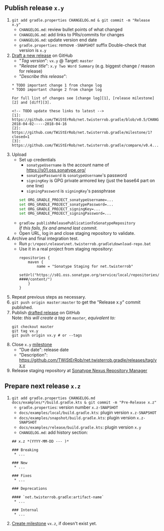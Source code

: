 ## Publish release `x.y`

 1. `git add gradle.properties CHANGELOG.md & git commit -m "Release x.y"`
    * `CHANGELOG.md`: review bullet points of what changed
    * `CHANGELOG.md`: add links to PRs/commits for changes
    * `CHANGELOG.md`: update version end date
    * `gradle.properties`: remove `-SNAPSHOT` suffix
      Double-check that version is `x.y`
 1. [Draft a new release](https://github.com/TWiStErRob/net.twisterrob.gradle/releases/new) on GitHub
    * "_Tag version_": `vx.y` @ Target: `master`
    * "_Release title_": `x.y Two Word Summary` (e.g. biggest change / reason for release)
    * "_Describe this release_":
    ```
    * TODO important change 1 from change log
    * TODO important change 2 from change log
    
    For full list of changes see [change log][1], [release milestone][2] and [diff][3].

    <!-- TODO update these links to latest -->
    [1]: https://github.com/TWiStErRob/net.twisterrob.gradle/blob/v0.5/CHANGELOG.md#05-2018-04-02-----2018-04-16
    [2]: https://github.com/TWiStErRob/net.twisterrob.gradle/milestone/1?closed=1
    [3]: https://github.com/TWiStErRob/net.twisterrob.gradle/compare/v0.4...v0.5
    ```
 1. Upload
    * Set up credentials
        * `sonatypeUsername` is the account name of https://s01.oss.sonatype.org/
        * `sonatypePassword` is `sonatypeUsername`'s password
        * `signingKey` is GPG private armored key (just the base64 part on one line)
        * `signingPassword` is `signingKey`'s passphrase
        ```bash
        set ORG_GRADLE_PROJECT_sonatypeUsername=...
        set ORG_GRADLE_PROJECT_sonatypePassword=...
        set ORG_GRADLE_PROJECT_signingKey=...
        set ORG_GRADLE_PROJECT_signingPassword=...
        ```
    * `gradlew publishReleasePublicationToSonatypeRepository`  
     _If this fails, fix and amend last commit._
    * Open URL, log in and close staging repository to validate.
 1. Archive and final integration test.
    * Run `p:\repos\release\net.twisterrob.gradle\download-repo.bat`
    * Use it in a real project from staging repository:
      ```
      repositories {
          maven {
              name = "Sonatype Staging for net.twisterrob"
              setUrl("https://s01.oss.sonatype.org/service/local/repositories/nettwisterrob-####/content/")
          }
      }
      ```
 1. Repeat previous steps as necessary.
 1. `git push origin master:master` to get the "Release x.y" commit published.
 1. Publish [drafted release](https://github.com/TWiStErRob/net.twisterrob.gradle/releases) on GitHub  
    Note: _this will create a tag on `master`, equivalent to:_
     ```
    git checkout master
    git tag vx.y
    git push origin vx.y # or --tags
 1. Close `x.y` [milestone](https://github.com/TWiStErRob/net.twisterrob.gradle/milestones)
    * "Due date": release date
    * "Description": https://github.com/TWiStErRob/net.twisterrob.gradle/releases/tag/vx.y
 1. Release staging repository at [Sonatype Nexus Repository Manager](https://s01.oss.sonatype.org/#stagingRepositories)

## Prepare next release `x.z`

 1. `git add gradle.properties CHANGELOG.md docs/examples/*/build.gradle.kts & git commit -m "Pre-Release x.z"`
    * `gradle.properties`: version number `x.z-SNAPSHOT`
    * `docs/examples/local/build.gradle.kts`: plugin version `x.z-SNAPSHOT`
    * `docs/examples/snapshot/build.gradle.kts`: plugin version `x.z-SNAPSHOT`
    * `docs/examples/release/build.gradle.kts`: plugin version `x.y`
    * `CHANGELOG.md`: add history section:
    ```
    ## x.z *(YYYY-MM-DD --- )*

    ### Breaking
     * ...

    ### New
     * ...

    ### Fixes
     * ...

    ### Deprecations

    #### `net.twisterrob.gradle:artifact-name`
     * ...

    ### Internal
     * ...
    ```
 1. [Create milestone](https://github.com/TWiStErRob/net.twisterrob.gradle/milestones/new) `vx.z`, if doesn't exist yet.
